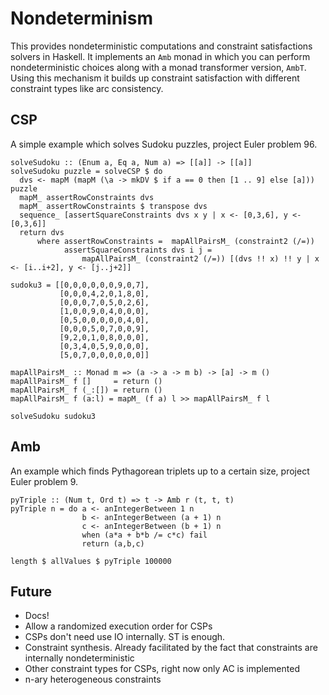 # Nondeterminism

This provides nondeterministic computations and constraint
satisfactions solvers in Haskell. It implements an `Amb` monad in
which you can perform nondeterministic choices along with a monad
transformer version, `AmbT`. Using this mechanism it builds up
constraint satisfaction with different constraint types like arc
consistency.

## CSP

A simple example which solves Sudoku puzzles, project Euler problem 96.

    solveSudoku :: (Enum a, Eq a, Num a) => [[a]] -> [[a]]
    solveSudoku puzzle = solveCSP $ do
      dvs <- mapM (mapM (\a -> mkDV $ if a == 0 then [1 .. 9] else [a])) puzzle
      mapM_ assertRowConstraints dvs
      mapM_ assertRowConstraints $ transpose dvs
      sequence_ [assertSquareConstraints dvs x y | x <- [0,3,6], y <- [0,3,6]]
      return dvs
          where assertRowConstraints =  mapAllPairsM_ (constraint2 (/=))
                assertSquareConstraints dvs i j = 
                    mapAllPairsM_ (constraint2 (/=)) [(dvs !! x) !! y | x <- [i..i+2], y <- [j..j+2]]

    sudoku3 = [[0,0,0,0,0,0,9,0,7],
               [0,0,0,4,2,0,1,8,0],
               [0,0,0,7,0,5,0,2,6],
               [1,0,0,9,0,4,0,0,0],
               [0,5,0,0,0,0,0,4,0],
               [0,0,0,5,0,7,0,0,9],
               [9,2,0,1,0,8,0,0,0],
               [0,3,4,0,5,9,0,0,0],
               [5,0,7,0,0,0,0,0,0]]

    mapAllPairsM_ :: Monad m => (a -> a -> m b) -> [a] -> m ()
    mapAllPairsM_ f []     = return ()
    mapAllPairsM_ f (_:[]) = return ()
    mapAllPairsM_ f (a:l) = mapM_ (f a) l >> mapAllPairsM_ f l

    solveSudoku sudoku3

## Amb

An example which finds Pythagorean triplets up to a certain size, project Euler problem 9.

    pyTriple :: (Num t, Ord t) => t -> Amb r (t, t, t)
    pyTriple n = do a <- anIntegerBetween 1 n
                    b <- anIntegerBetween (a + 1) n
                    c <- anIntegerBetween (b + 1) n
                    when (a*a + b*b /= c*c) fail
                    return (a,b,c)

    length $ allValues $ pyTriple 100000

## Future

 - Docs!
 - Allow a randomized execution order for CSPs
 - CSPs don't need use IO internally. ST is enough.
 - Constraint synthesis. Already facilitated by the fact that
   constraints are internally nondeterministic
 - Other constraint types for CSPs, right now only AC is implemented
 - n-ary heterogeneous constraints 
